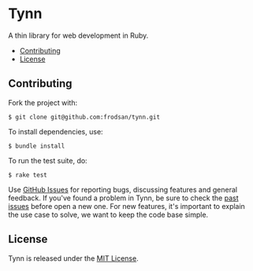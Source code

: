 Tynn
====

A thin library for web development in Ruby.

* [Contributing](#contributing)
* [License](#license)

Contributing
------------

Fork the project with:

```
$ git clone git@github.com:frodsan/tynn.git
```

To install dependencies, use:

```
$ bundle install
```

To run the test suite, do:

```
$ rake test
```

Use [GitHub Issues](https://github.com/frodsan/tynn/issues) for reporting
bugs, discussing features and general feedback.  If you've found a problem
in Tynn, be sure to check the [past issues](https://github.com/frodsan/tynn/issues?state=closed)
before open a new one. For new features, it's important to explain the use
case to solve, we want to keep the code base simple.

License
-------

Tynn is released under the [MIT License](http://www.opensource.org/licenses/MIT).
